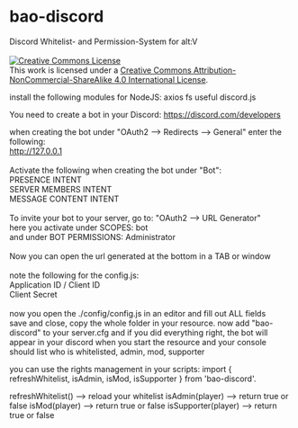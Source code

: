 # bao-discord
Discord Whitelist- and Permission-System for alt:V
<br><br>
<a rel="license" href="http://creativecommons.org/licenses/by-nc-sa/4.0/"><img alt="Creative Commons License" style="border-width:0" src="https://i.creativecommons.org/l/by-nc-sa/4.0/88x31.png" /></a><br />This work is licensed under a <a rel="license" href="http://creativecommons.org/licenses/by-nc-sa/4.0/">Creative Commons Attribution-NonCommercial-ShareAlike 4.0 International License</a>.

install the following modules for NodeJS:
axios
fs
useful
discord.js

You need to create a bot in your Discord: https://discord.com/developers

when creating the bot under "OAuth2 --> Redirects --> General" enter the following:<br>
http://127.0.0.1<br><br>
Activate the following when creating the bot under "Bot":<br>
PRESENCE INTENT<br>
SERVER MEMBERS INTENT<br>
MESSAGE CONTENT INTENT<br><br>
To invite your bot to your server, go to: "OAuth2 --> URL Generator"<br>
here you activate under SCOPES: bot<br>
and under BOT PERMISSIONS: Administrator<br><br>
Now you can open the url generated at the bottom in a TAB or window<br><br>
note the following for the config.js:<br>
Application ID / Client ID<br>
Client Secret<br><br>
now you open the ./config/config.js in an editor and fill out ALL fields<br>
save and close, copy the whole folder in your resource.
now add "bao-discord" to your server.cfg
and if you did everything right, the bot will appear in your discord when you start the resource and your console should list who is whitelisted, admin, mod, supporter


you can use the rights management in your scripts:
import { refreshWhitelist, isAdmin, isMod, isSupporter } from 'bao-discord'.

refreshWhitelist() --> reload your whitelist
isAdmin(player) --> return true or false
isMod(player) --> return true or false
isSupporter(player) --> return true or false
